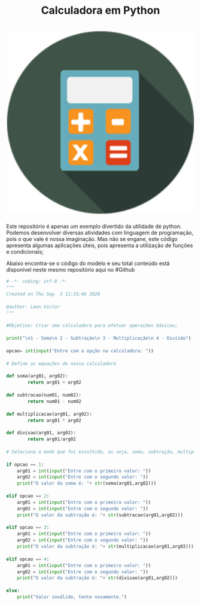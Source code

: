 <h1 align="center">Calculadora em Python</h1>

<h1 align="center">
  <img src="https://github.com/leonvictorlima/Calculadora_python/blob/main/imagens/calculadora.png"  width="500"/>
</h1>

Este repositório é apenas um exemplo divertido da utilidade de python. Podemos desenvolver diversas atividades com linguagem de programação, pois o que vale é nossa imaginação. Mas não se engane, este código apresenta algumas aplicações úteis, pois apresenta a utilização de funções e condicionais;

Abaixo encontra-se o código do modelo e seu total conteúdo está disponível neste mesmo repositório aqui no #Github

```python
# -*- coding: utf-8 -*-
"""
Created on Thu Sep  3 11:33:46 2020

@author: Leon Victor 
"""

#Objetivo: Criar uma calculadora para efetuar operações básicas;

print("\n1 - Soma\n 2 - Subtração\n 3 - Multiplicação\n 4 - Divisão")

opcao= int(input("Entre com a opção na calculadora: "))

# Define as equações de nossa calculadora

def soma(arg01, arg02):
        return arg01 + arg02
    
def subtracao(num01, num02):
        return num01 - num02

def multiplicacao(arg01, arg02):
        return arg01 * arg02

def divisao(arg01, arg02):
        return arg01/arg02

# Seleciona o modo que foi escolhido, ou seja, soma, subtração, multiplicacao ou divisao;

if opcao == 1:
    arg01 = int(input("Entre com o primeiro valor: "))
    arg02 = int(input("Entre com o segundo valor: "))
    print("O valor da soma é: "+ str(soma(arg01,arg02)))

elif opcao == 2:
    arg01 = int(input("Entre com o primeiro valor: "))
    arg02 = int(input("Entre com o segundo valor: "))
    print("O valor da subtração é: "+ str(subtracao(arg01,arg02)))

elif opcao == 3:
    arg01 = int(input("Entre com o primeiro valor: "))
    arg02 = int(input("Entre com o segundo valor: "))
    print("O valor da subtração é: "+ str(multiplicacao(arg01,arg02)))

elif opcao == 4:
    arg01 = int(input("Entre com o primeiro valor: "))
    arg02 = int(input("Entre com o segundo valor: "))
    print("O valor da subtração é: "+ str(divisao(arg01,arg02)))

else:
    print("Valor inválido, tente novamente.")


```
